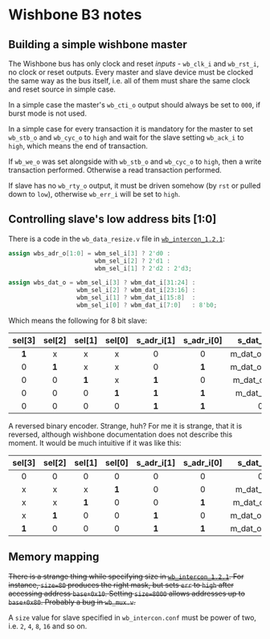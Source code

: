 # Wishbone B3 notes

## Building a simple wishbone master

The Wishbone bus has only clock and reset *inputs* - `wb_clk_i` and `wb_rst_i`, no clock or reset outputs.
Every master and slave device must be clocked the same way as the bus itself, i.e. all of them must share the same clock and reset source in simple case.

In a simple case the master's `wb_cti_o` output should always be set to `000`, if burst mode is not used.

In a simple case for every transaction it is mandatory for the master to set `wb_stb_o` and `wb_cyc_o` to `high` and wait for the slave setting `wb_ack_i` to `high`, which means the end of transaction.

If `wb_we_o` was set alongside with `wb_stb_o` and `wb_cyc_o` to `high`, then a write transaction performed.
Otherwise a read transaction performed.

If slave has no `wb_rty_o` output, it must be driven somehow (by `rst` or pulled down to `low`), otherwise `wb_err_i` will be set to `high`.

## Controlling slave's low address bits [1:0]

There is a code in the `wb_data_resize.v` file in [`wb_intercon_1.2.1`](https://github.com/olofk/wb_intercon):

```verilog
assign wbs_adr_o[1:0] = wbm_sel_i[3] ? 2'd0 :
                        wbm_sel_i[2] ? 2'd1 :
                        wbm_sel_i[1] ? 2'd2 : 2'd3;

assign wbs_dat_o = wbm_sel_i[3] ? wbm_dat_i[31:24] :
                   wbm_sel_i[2] ? wbm_dat_i[23:16] :
                   wbm_sel_i[1] ? wbm_dat_i[15:8]  :
                   wbm_sel_i[0] ? wbm_dat_i[7:0]   : 8'b0;
```

Which means the following for 8 bit slave:

| sel[3] | sel[2] | sel[1] | sel[0] | s\_adr\_i[1] | s\_adr\_i[0] | s\_dat\_i[7:0]   |
| :----: | :----: | :----: | :----: | :----------: | :----------: | :--------------: |
| **1**  | x      | x      | x      | 0            | 0            | m\_dat\_o[31:24] |
| 0      | **1**  | x      | x      | 0            | **1**        | m\_dat\_o[23:16] |
| 0      | 0      | **1**  | x      | **1**        | 0            | m\_dat\_o[15:8]  |
| 0      | 0      | 0      | **1**  | **1**        | **1**        | m\_dat\_o[7:0]   |
| 0      | 0      | 0      | 0      | **1**        | **1**        | 0                |

A reversed binary encoder.
Strange, huh?
For me it is strange, that it is reversed, although wishbone documentation does not describe this moment.
It would be much intuitive if it was like this:

| sel[3] | sel[2] | sel[1] | sel[0] | s\_adr\_i[1] | s\_adr\_i[0] | s\_dat\_i[7:0]   |
| :----: | :----: | :----: | :----: | :----------: | :----------: | :--------------: |
| 0      | 0      | 0      | 0      | 0            | 0            | 0                |
| x      | x      | x      | **1**  | 0            | 0            | m\_dat\_o[7:0]   |
| x      | x      | **1**  | 0      | 0            | **1**        | m\_dat\_o[15:8]  |
| x      | **1**  | 0      | 0      | **1**        | 0            | m\_dat\_o[23:16] |
| **1**  | 0      | 0      | 0      | **1**        | **1**        | m\_dat\_o[31:24] |

## Memory mapping

~~There is a strange thing while specifying size in [`wb_intercon_1.2.1`](https://github.com/olofk/wb_intercon).
For instance, `size=80` produces the right mask, but sets `err` to `high` after accessing address `base+0x10`.
Setting `size=8000` allows addresses up to `base+0x80`.
Probably a bug in `wb_mux.v`.~~

A `size` value for slave specified in `wb_intercon.conf` must be power of two, i.e. `2`, `4`, `8`, `16` and so on.
